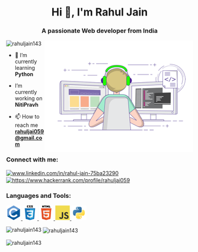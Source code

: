 <h1 align="center">Hi 👋, I'm Rahul Jain</h1>
<h3 align="center">A passionate Web developer from India</h3>

<img align="right" alt="coding" width="400" src="https://raw.githubusercontent.com/devSouvik/devSouvik/master/gif3.gif">

<p align="left"> <img src="https://komarev.com/ghpvc/?username=rahuljain143&label=Profile%20views&color=0e75b6&style=flat" alt="rahuljain143" /> </p>

- 🌱 I’m currently learning **Python**

- I’m currently working on **NitiPravh**

- 📫 How to reach me **rahuljai059@gmail.com**

<h3 align="left">Connect with me:</h3>
<p align="left">
<a href="https://linkedin.com/in/www.linkedin.com/in/rahul-jain-75ba23290" target="blank"><img align="center" src="https://raw.githubusercontent.com/rahuldkjain/github-profile-readme-generator/master/src/images/icons/Social/linked-in-alt.svg" alt="www.linkedin.com/in/rahul-jain-75ba23290" height="30" width="40" /></a>
<a href="https://www.hackerrank.com/https://www.hackerrank.com/profile/rahuljai059" target="blank"><img align="center" src="https://raw.githubusercontent.com/rahuldkjain/github-profile-readme-generator/master/src/images/icons/Social/hackerrank.svg" alt="https://www.hackerrank.com/profile/rahuljai059" height="30" width="40" /></a>
</p>

<h3 align="left">Languages and Tools:</h3>
<p align="left"> <a href="https://www.cprogramming.com/" target="_blank" rel="noreferrer"> <img src="https://raw.githubusercontent.com/devicons/devicon/master/icons/c/c-original.svg" alt="c" width="40" height="40"/> </a> <a href="https://www.w3schools.com/css/" target="_blank" rel="noreferrer"> <img src="https://raw.githubusercontent.com/devicons/devicon/master/icons/css3/css3-original-wordmark.svg" alt="css3" width="40" height="40"/> </a> <a href="https://www.w3.org/html/" target="_blank" rel="noreferrer"> <img src="https://raw.githubusercontent.com/devicons/devicon/master/icons/html5/html5-original-wordmark.svg" alt="html5" width="40" height="40"/> </a> <a href="https://developer.mozilla.org/en-US/docs/Web/JavaScript" target="_blank" rel="noreferrer"> <img src="https://raw.githubusercontent.com/devicons/devicon/master/icons/javascript/javascript-original.svg" alt="javascript" width="40" height="40"/> </a> <a href="https://www.python.org" target="_blank" rel="noreferrer"> <img src="https://raw.githubusercontent.com/devicons/devicon/master/icons/python/python-original.svg" alt="python" width="40" height="40"/> </a> </p>

<p><img align="left" src="https://github-readme-stats.vercel.app/api/top-langs?username=rahuljain143&show_icons=true&locale=en&layout=compact" alt="rahuljain143" /></p>

<p>&nbsp;<img align="center" src="https://github-readme-stats.vercel.app/api?username=rahuljain143&show_icons=true&locale=en" alt="rahuljain143" /></p>

<p><img align="center" src="https://github-readme-streak-stats.herokuapp.com/?user=rahuljain143&" alt="rahuljain143" /></p>

